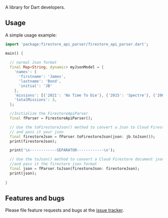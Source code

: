 A library for Dart developers.

## Usage

A simple usage example:

```dart
import 'package:firestore_api_parser/firestore_api_parser.dart';

main() {
  
  // normal Json format
  final Map<String, dynamic> myJsonModel = {
    'names': {
      'firstname': 'James',
      'lastname': 'Bond',
      'initial': 'JB'
    },
    'missions': [{'2021': 'No Time To Die'}, {'2015': 'Spectre'}, {'2006': 'Casino Royale'}]
    'totalMissions': 3,
  };

  //Initialize the FirestoreApiParser
  final fParser = FirestoreApiParser();

  // Use the toFirestoreJson() method to convert a Json to Cloud Firestore document Json format
  // and pass it your json 
  final firestoreJson = fParser.toFirestoreJson(json: jb.toJson());
  print(firestoreJson);

  print('\n------------SEPARATOR------------\n');

  // Use the toJson() method to convert a Cloud Firestore document json to a normal json
  //and pass it the firestore json format
  final json = fParser.toJson(firestoreJson: firestoreJson);
  print(json);
  
}

```

## Features and bugs

Please file feature requests and bugs at the [issue tracker][tracker].

[tracker]: http://example.com/issues/replaceme
